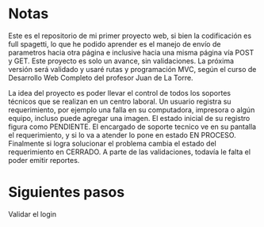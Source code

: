 # Notas
Este es el repositorio de mi primer proyecto web, si bien la codificación es full spagetti, lo que he podido aprender es el manejo de envío de parametros hacia otra página e inclusive hacia una misma página vía POST y GET.
Este proyecto es solo un avance, sin validaciones. La próxima versión será validado y usaré rutas y programación MVC, según el curso de Desarrollo Web Completo del profesor Juan de La Torre.

La idea del proyecto es poder llevar el control de todos los soportes técnicos que se realizan en un centro laboral.
Un usuario registra su requerimiento, por ejemplo una falla en su computadora, impresora o algún equipo, incluso puede agregar una imagen. El estado inicial de su registro figura como PENDIENTE.
El encargado de soporte tecnico ve en su pantalla el requerimiento, y si lo va a atender lo pone en estado EN PROCESO.
Finalmente si logra solucionar el problema cambia el estado del requerimiento en CERRADO.
A parte de las validaciones, todavía le falta el poder emitir reportes.
# Siguientes pasos
Validar el login
